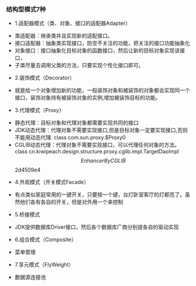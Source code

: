 ### 结构型模式7种
- 1.适配器模式（类、对象、接口的适配器Adapter）
* 类适配器：继承类并且实现新的适配接口。
* 接口适配器：抽象类实现接口，防空不关注的功能，把关注的接口功能抽象化
* 对象接口：接口抽象化目标对象的函数接口，然后让新的目标对象实现该接口，
* 子类尽量去调用父类的方法，只要实现个性化接口即可。

- 2.装饰模式（Decorator）
* 就是给一个对象增加新的功能，一般装饰对象和被装饰的对象都会实现同一个接口，装饰对象持有被装饰对象的实例,增加被装饰目标的功能。

- 3.代理模式（Proxy）
* 静态代理：目标对象和代理对象都需要实现共同的接口
* JDK动态代理：代理对象不需要实现接口,但是目标对象一定要实现接口,否则不能用动态代理.
  class com.sun.proxy.$Proxy0
* CGLIB动态代理：代理对象不需要实现接口，可以代理任何对象的方法。
  class cn.kiwipeach.design.structure.proxy.cglib.impl.TargetDaoImpl$$EnhancerByCGLIB$$2d4509e4
  
- 4.外观模式（开关模式Facade）
* 有点类似家庭常用的一键开关，只要按一个键，台灯卧室客厅的灯都亮了。虽然他们各有各自的开关，但是对外用一个来控制

- 5.桥接模式
* JDK提供数据库Driver接口，然后各个数据库厂商分别提各自的驱动实现

- 6.组合模式（Composite）
* 菜单管理

- 7.享元模式（FlyWeight）
* 数据源连接池